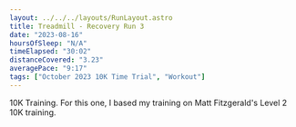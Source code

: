 ```yaml
---
layout: ../../../layouts/RunLayout.astro
title: Treadmill - Recovery Run 3
date: "2023-08-16"
hoursOfSleep: "N/A"
timeElapsed: "30:02"
distanceCovered: "3.23"
averagePace: "9:17"
tags: ["October 2023 10K Time Trial", "Workout"]
---
```


10K Training. For this one, I based my training on Matt Fitzgerald's Level 2 10K training.
